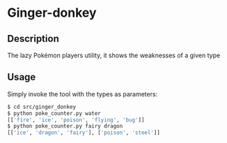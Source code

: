 # Ginger-donkey

## Description

The lazy Pokémon players utility, it shows the weaknesses of a given type

## Usage

Simply invoke the tool with the types as parameters:

```bash
$ cd src/ginger_donkey
$ python poke_counter.py water
[['fire', 'ice', 'poison', 'flying', 'bug']]
$ python poke_counter.py fairy dragon
[['ice', 'dragon', 'fairy'], ['poison', 'steel']]
```

